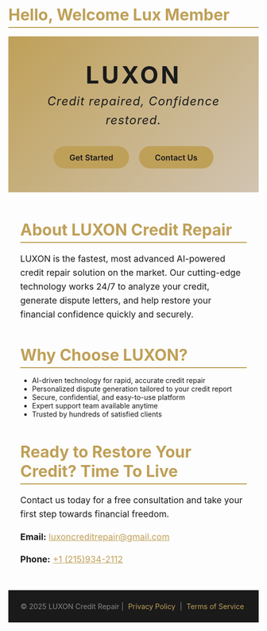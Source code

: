 ## Hello, Welcome Lux Member

<!--
**LUXONCREDITREPAIR/LUXONCREDITREPAIR** is a ✨ _special_ ✨ repository because its `README.md` (this file) appears on your GitHub profile.

Here are some ideas to get you started:

- 🔭 I’m currently working on ...
- 🌱 I’m currently learning ...
- 👯 I’m looking to collaborate on ...
- 🤔 I’m looking for help with ...
- 💬 Ask me about ...
- 📫 How to reach me: ...
- 😄 Pronouns: ...
- ⚡ Fun fact: ...
-->
<!DOCTYPE html>
<html lang="en">
<head>
<meta charset="UTF-8" />
<meta name="viewport" content="width=device-width, initial-scale=1" />
<title>LUXON Credit Repair</title>
<style>
  @import url('https://fonts.googleapis.com/css2?family=Poppins:wght@400;700&display=swap');

  body {
    margin: 0; 
    font-family: 'Poppins', sans-serif; 
    background: #0a0a0a;
    color: #f5f5f5;
    display: flex;
    flex-direction: column;
    min-height: 100vh;
  }
  header {
    padding: 3rem 1.5rem;
    text-align: center;
    background: linear-gradient(135deg, #bfa058, #d1c4b2);
    color: #1a1a1a;
  }
  header h1 {
    font-size: 3rem;
    margin: 0 0 0.3rem 0;
    font-weight: 700;
    letter-spacing: 0.1em;
  }
  header p.tagline {
    font-size: 1.5rem;
    font-style: italic;
    margin: 0 0 2rem 0;
    letter-spacing: 0.05em;
  }
  .btn {
    background: #bfa058;
    color: #1a1a1a;
    padding: 0.8rem 2rem;
    margin: 0 0.5rem;
    border: none;
    border-radius: 30px;
    font-weight: 600;
    font-size: 1rem;
    cursor: pointer;
    transition: background 0.3s ease;
    text-decoration: none;
    display: inline-block;
  }
  .btn:hover {
    background: #d4b865;
  }
  main {
    flex-grow: 1;
    max-width: 900px;
    margin: 3rem auto;
    padding: 0 1.5rem;
  }
  section {
    margin-bottom: 3rem;
  }
  h2 {
    color: #bfa058;
    font-size: 2rem;
    margin-bottom: 1rem;
    border-bottom: 2px solid #bfa058;
    padding-bottom: 0.3rem;
  }
  p {
    font-size: 1.1rem;
    line-height: 1.6;
  }
  footer {
    background: #1a1a1a;
    text-align: center;
    color: #888;
    padding: 1.5rem;
    font-size: 0.9rem;
  }
  a.footer-link {
    color: #bfa058;
    text-decoration: none;
    margin: 0 0.3rem;
  }
  a.footer-link:hover {
    text-decoration: underline;
  }
  @media (max-width: 600px) {
    header h1 {
      font-size: 2.2rem;
    }
    header p.tagline {
      font-size: 1.2rem;
    }
    main {
      margin: 2rem 1rem;
    }
  }
</style>
</head>
<body>

<header>
  <h1>LUXON</h1>
  <p class="tagline">Credit repaired, Confidence restored.</p>
  <a href="#contact" class="btn">Get Started</a>
  <a href="#contact" class="btn">Contact Us</a>
</header>

<main>
  <section id="about">
    <h2>About LUXON Credit Repair</h2>
    <p>
      LUXON is the fastest, most advanced AI-powered credit repair solution on the market. 
      Our cutting-edge technology works 24/7 to analyze your credit, generate dispute letters, 
      and help restore your financial confidence quickly and securely.
    </p>
  </section>

  <section id="why-choose-us">
    <h2>Why Choose LUXON?</h2>
    <ul>
      <li>AI-driven technology for rapid, accurate credit repair</li>
      <li>Personalized dispute generation tailored to your credit report</li>
      <li>Secure, confidential, and easy-to-use platform</li>
      <li>Expert support team available anytime</li>
      <li>Trusted by hundreds of satisfied clients</li>
    </ul>
  </section>

  <section id="contact">
    <h2>Ready to Restore Your Credit? Time To Live</h2>
    <p>Contact us today for a free consultation and take your first step towards financial freedom.</p>
    <p><strong>Email:</strong> <a href="mailto:luxoncreditrepair@gmail.com" style="color:#bfa058;">luxoncreditrepair@gmail.com</a></p>
    <p><strong>Phone:</strong> <a href="tel:+1 215-934-2112" style="color:#bfa058;">+1 (215)934-2112</a></p>
  </section>
</main>

<footer>
  &copy; 2025 LUXON Credit Repair | 
  <a href="#" class="footer-link">Privacy Policy</a> | 
  <a href="#" class="footer-link">Terms of Service</a>
</footer>

</body>
</html>
